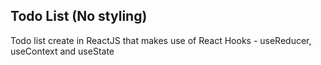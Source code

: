 ## Todo List (No styling)

Todo list create in ReactJS that makes use of React Hooks - useReducer, useContext and useState
